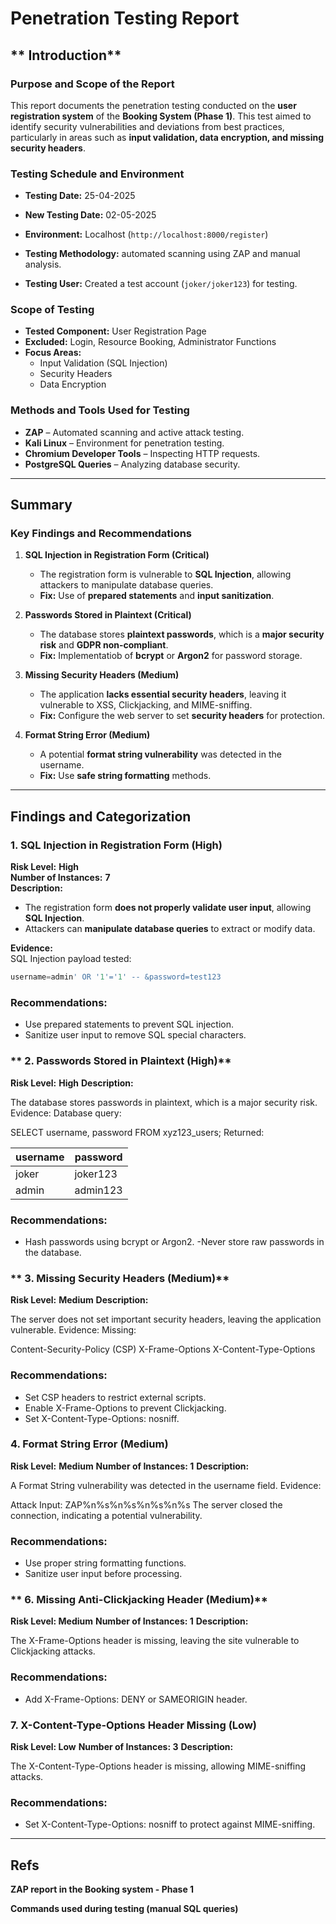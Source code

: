 
# **Penetration Testing Report**

## ** Introduction**

### **Purpose and Scope of the Report**
This report documents the penetration testing conducted on the **user registration system** of the **Booking System (Phase 1)**. This test aimed to identify security vulnerabilities and deviations from best practices, particularly in areas such as **input validation, data encryption, and missing security headers**.

### **Testing Schedule and Environment**
- **Testing Date:** 25-04-2025  
- **New Testing Date:** 02-05-2025  

- **Environment:** Localhost (`http://localhost:8000/register`)  
- **Testing Methodology:** automated scanning using ZAP and manual analysis.  
- **Testing User:** Created a test account (`joker/joker123`) for testing.  

### **Scope of Testing**
- **Tested Component:** User Registration Page  
- **Excluded:** Login, Resource Booking, Administrator Functions 
- **Focus Areas:**  
  - Input Validation (SQL Injection)  
  - Security Headers  
  - Data Encryption  

### **Methods and Tools Used for Testing**
- **ZAP** – Automated scanning and active attack testing.  
- **Kali Linux** – Environment for penetration testing.  
- **Chromium Developer Tools** – Inspecting HTTP requests.  
- **PostgreSQL Queries** – Analyzing database security.  

---

## **Summary**

### **Key Findings and Recommendations**
1. **SQL Injection in Registration Form (Critical)**  
   - The registration form is vulnerable to **SQL Injection**, allowing attackers to manipulate database queries.  
   - **Fix:** Use of **prepared statements** and **input sanitization**.  

2. **Passwords Stored in Plaintext (Critical)**  
   - The database stores **plaintext passwords**, which is a **major security risk** and **GDPR non-compliant**.  
   - **Fix:** Implementatiob of **bcrypt** or **Argon2** for password storage.  


3. **Missing Security Headers (Medium)**  
   - The application **lacks essential security headers**, leaving it vulnerable to XSS, Clickjacking, and MIME-sniffing.  
   - **Fix:** Configure the web server to set **security headers** for protection.  

4. **Format String Error (Medium)**  
   - A potential **format string vulnerability** was detected in the username.  
   - **Fix:** Use **safe string formatting** methods.  

---

## **Findings and Categorization**

### **1. SQL Injection in Registration Form (High)**
**Risk Level:** **High**  
**Number of Instances:** **7**  
**Description:**  
- The registration form **does not properly validate user input**, allowing **SQL Injection**.
- Attackers can **manipulate database queries** to extract or modify data.

**Evidence:**  
SQL Injection payload tested:  
```sql
username=admin' OR '1'='1' -- &password=test123
```

### Recommendations:
- Use prepared statements to prevent SQL injection.
- Sanitize user input to remove SQL special characters.

### ** 2. Passwords Stored in Plaintext (High)**
**Risk Level:**   **High**
**Description:**

The database stores passwords in plaintext, which is a major security risk.
Evidence:
Database query:

SELECT username, password FROM xyz123_users;
Returned:

| username | password  |
|----------|-----------|
| joker    | joker123  |
| admin    | admin123  |
### Recommendations:
- Hash passwords using bcrypt or Argon2.
-Never store raw passwords in the database.


### ** 3. Missing Security Headers (Medium)**
**Risk Level:** **Medium**
**Description:**

The server does not set important security headers, leaving the application vulnerable.
Evidence:
Missing:

Content-Security-Policy (CSP)
X-Frame-Options
X-Content-Type-Options
### Recommendations:
- Set CSP headers to restrict external scripts.
- Enable X-Frame-Options to prevent Clickjacking.
- Set X-Content-Type-Options: nosniff.

### **4. Format String Error (Medium)**
**Risk Level:** **Medium**
**Number of Instances: 1**
**Description:**

A Format String vulnerability was detected in the username field.
Evidence:

Attack Input:
ZAP%n%s%n%s%n%s%n%s
The server closed the connection, indicating a potential vulnerability.
### Recommendations:
-  Use proper string formatting functions.
-  Sanitize user input before processing.

### ** 6. Missing Anti-Clickjacking Header (Medium)**
**Risk Level:  Medium**
**Number of Instances: 1**
**Description:**

The X-Frame-Options header is missing, leaving the site vulnerable to Clickjacking attacks.
### Recommendations:
-  Add X-Frame-Options: DENY or SAMEORIGIN header.


### **7. X-Content-Type-Options Header Missing (Low)**
**Risk Level: Low**
**Number of Instances: 3**
**Description:**

The X-Content-Type-Options header is missing, allowing MIME-sniffing attacks.
### Recommendations:
- Set X-Content-Type-Options: nosniff to protect against MIME-sniffing.

---

## **Refs**
**ZAP report in the Booking system - Phase 1**

**Commands used during testing (manual SQL queries)**

